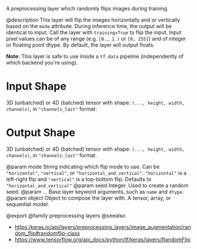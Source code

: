 A preprocessing layer which randomly flips images during training.

@description
This layer will flip the images horizontally and or vertically based on the
`mode` attribute. During inference time, the output will be identical to
input. Call the layer with `training=True` to flip the input.
Input pixel values can be of any range (e.g. `[0., 1.)` or `[0, 255]`) and
of integer or floating point dtype.
By default, the layer will output floats.

**Note:** This layer is safe to use inside a `tf.data` pipeline
(independently of which backend you're using).

# Input Shape
3D (unbatched) or 4D (batched) tensor with shape:
`(..., height, width, channels)`, in `"channels_last"` format.

# Output Shape
3D (unbatched) or 4D (batched) tensor with shape:
`(..., height, width, channels)`, in `"channels_last"` format.

@param mode String indicating which flip mode to use. Can be `"horizontal"`,
    `"vertical"`, or `"horizontal_and_vertical"`. `"horizontal"` is a
    left-right flip and `"vertical"` is a top-bottom flip. Defaults to
    `"horizontal_and_vertical"`
@param seed Integer. Used to create a random seed.
@param ... Base layer keyword arguments, such as
    `name` and `dtype`.
@param object Object to compose the layer with. A tensor, array, or sequential model.

@export
@family preprocessing layers
@seealso
+ <https:/keras.io/api/layers/preprocessing_layers/image_augmentation/random_flip#randomflip-class>
+ <https://www.tensorflow.org/api_docs/python/tf/keras/layers/RandomFlip>
